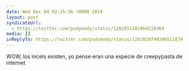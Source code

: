 ```yaml
---
date: Wed Dec 04 02:25:56 +0000 2019
layout: post
syndicateUrl:
  - https://twitter.com/pudymody/status/1202051381068218369
media: []
inReplyTo: https://twitter.com/pudymody/status/1202028799346511874
---
```

WOW, los incels existen, yo pense eran una especie de creepypasta de internet

